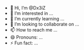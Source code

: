 - 👋 Hi, I’m @Dx3iZ
- 👀 I’m interested in ...
- 🌱 I’m currently learning ...
- 💞️ I’m looking to collaborate on ...
- 📫 How to reach me ...
- 😄 Pronouns: ...
- ⚡ Fun fact: ...

<!---
Dx3iZ/Dx3iZ is a ✨ special ✨ repository because its `README.md` (this file) appears on your GitHub profile.
You can click the Preview link to take a look at your changes.
--->
